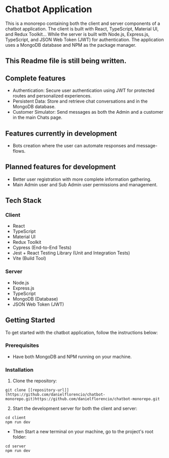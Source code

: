 # Chatbot Application

This is a monorepo containing both the client and server components of a chatbot application. 
The client is built with React, TypeScript, Material UI, and Redux Toolkit...
While the server is built with Node.js, Express.js, TypeScript, and JSON Web Token (JWT) for authentication. 
The application uses a MongoDB database and NPM as the package manager.

## This Readme file is still being written.

## Complete features

- Authentication: Secure user authentication using JWT for protected routes and personalized experiences.
- Persistent Data: Store and retrieve chat conversations and in the MongoDB database.
- Customer Simulator: Send messages as both the Admin and a customer in the main Chats page. 

## Features currently in development

- Bots creation where the user can automate responses and message-flows.

## Planned features for development

- Better user registration with more complete information gathering.
- Main Admin user and Sub Admin user permissions and management. 

## Tech Stack

### Client

- React
- TypeScript
- Material UI
- Redux Toolkit
- Cypress (End-to-End Tests)
- Jest + React Testing Library (Unit and Integration Tests)
- Vite (Build Tool)

### Server

- Node.js
- Express.js
- TypeScript
- MongoDB (Database)
- JSON Web Token (JWT)

## Getting Started

To get started with the chatbot application, follow the instructions below:

### Prerequisites

- Have both MongoDB and NPM running on your machine.

### Installation

1. Clone the repository:

```shell
git clone [[repository-url]](https://github.com/danielflorencio/chatbot-monorepo.git)https://github.com/danielflorencio/chatbot-monorepo.git
```

2. Start the development server for both the client and server:
```
cd client
npm run dev
```
- Then Start a new terminal on your machine, go to the project's root folder:
```
cd server
npm run dev
```

